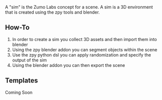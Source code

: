 A "sim" is the Zumo Labs concept for a scene. A sim is a 3D environment that is created using the zpy tools and blender.

## How-To

1. In order to create a sim you collect 3D assets and then import them into blender
2. Using the zpy blender addon you can segment objects within the scene
3. Use the zpy python dsl you can apply randomization and specify the output of the sim
4. Using the blender addon you can then export the scene

## Templates

Coming Soon
